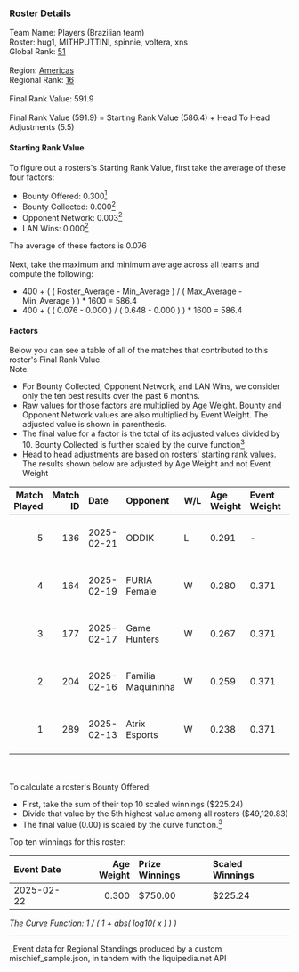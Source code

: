 ### Roster Details<br />
Team Name: Players (Brazilian team)<br />
Roster: hug1, MITHPUTTINI, spinnie, voltera, xns<br />
Global Rank: [51](../../standings_global_2025_07_07.md)<br />
<br />
Region: [Americas]( ../../standings_americas_2025_07_07.md)<br />
Regional Rank: [16]( ../../standings_americas_2025_07_07.md)<br />
<br />
Final Rank Value:  591.9<br />
<br />
Final Rank Value (591.9) = Starting Rank Value (586.4) + Head To Head Adjustments (5.5)<br />

#### Starting Rank Value<br />
To figure out a rosters's Starting Rank Value, first take the average of these four factors:<br />
- Bounty Offered: 0.300[<sup>1</sup>](#table2)
- Bounty Collected: 0.000[<sup>2</sup>](#table1)
- Opponent Network: 0.003[<sup>2</sup>](#table1)
- LAN Wins: 0.000[<sup>2</sup>](#table1)

The average of these factors is 0.076<br />
<br />
Next, take the maximum and minimum average across all teams and compute the following:<br />
- 400 + ( ( Roster_Average - Min_Average ) / ( Max_Average - Min_Average ) ) * 1600 = 586.4
- 400 + ( ( 0.076 - 0.000 ) / ( 0.648 - 0.000 ) ) * 1600 = 586.4


#### Factors<br />
Below you can see a table of all of the matches that contributed to this roster's Final Rank Value.<br />
Note:<br />

- For Bounty Collected, Opponent Network, and LAN Wins, we consider only the ten best results over the past 6 months.
- Raw values for those factors are multiplied by Age Weight. Bounty and Opponent Network values are also multiplied by Event Weight. The adjusted value is shown in parenthesis.
- The final value for a factor is the total of its adjusted values divided by 10. Bounty Collected is further scaled by the curve function[<sup>3</sup>](#curveFunction)
- Head to head adjustments are based on rosters' starting rank values. The results shown below are adjusted by Age Weight and not Event Weight
<span id="table1"></span><br />


| Match Played | Match ID | Date       | Opponent           | W/L | Age Weight | Event Weight | Bounty Collected | Opponent Network | LAN Wins  | H2H Adj. | Roster                                   |
| -: | -: | :- | :- | :- | :- | :- | :- | :- | :- | -: | :- |
|            5 |      136 | 2025-02-21 | ODDIK              | L   | 0.291      | -            | -                | -                | -         |    -2.90 | hug1, MITHPUTTINI, spinnie, voltera, xns |
|            4 |      164 | 2025-02-19 | FURIA Female       | W   | 0.280      | 0.371        | 0.000 (0.000)    | 0.000 (0.000)    | 0 (0.000) |     2.23 | hug1, MITHPUTTINI, spinnie, voltera, xns |
|            3 |      177 | 2025-02-17 | Game Hunters       | W   | 0.267      | 0.371        | 0.000 (0.000)    | 0.183 (0.018)    | 0 (0.000) |     2.18 | hug1, MITHPUTTINI, spinnie, voltera, xns |
|            2 |      204 | 2025-02-16 | Familia Maquininha | W   | 0.259      | 0.371        | 0.000 (0.000)    | 0.089 (0.009)    | 0 (0.000) |     2.07 | hug1, MITHPUTTINI, spinnie, voltera, xns |
|            1 |      289 | 2025-02-13 | Atrix Esports      | W   | 0.238      | 0.371        | 0.000 (0.000)    | 0.000 (0.000)    | 0 (0.000) |     1.90 | hug1, MITHPUTTINI, spinnie, voltera, xns |

<br />
<span id="table2"></span><br />
To calculate a roster's Bounty Offered:<br />

- First, take the sum of their top 10 scaled winnings ($225.24)
- Divide that value by the 5th highest value among all rosters ($49,120.83)
- The final value (0.00) is scaled by the curve function.[<sup>3</sup>](#curveFunction)

Top ten winnings for this roster:<br />

| Event Date | Age Weight | Prize Winnings | Scaled Winnings |
| :- | -: | :- | :- |
| 2025-02-22 |      0.300 | $750.00        | $225.24         |


<span id="curveFunction"></span>_The Curve Function: 1 / ( 1 + abs( log10( x ) ) )_<br />

---
_Event data for Regional Standings produced by a custom mischief_sample.json, in tandem with the liquipedia.net API<br />
